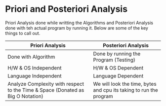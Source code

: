 # Priori and Posteriori Analysis

Priori Analysis done while writting the Algorithms and Posteriori Analysis done with teh actual program by running it. Below are some of the key things to call out.

Priori Analysis                                | Posteriori Analysis                                    |
|------------------------------------------|--------------------------------------------|
Done with Algorithm      | Done by running the Program (Testing)|
H/W & OS Independent | H/W & OS Dependent |
Language Independent | Language Dependent |
Analyze Complexity with respect to the Time & Space (Donated as Big O Notation) | We will look the time, bytes and cpu its taking to run the program |
